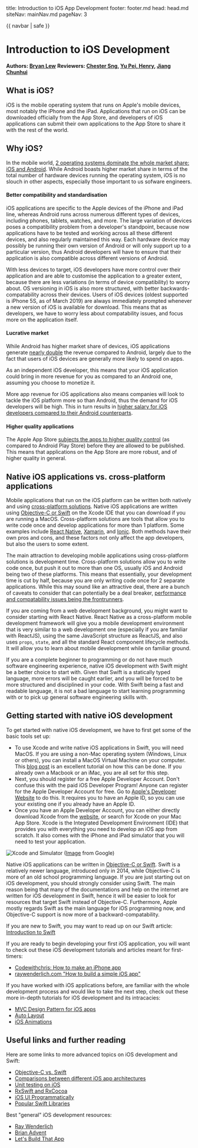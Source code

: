 <frontmatter>
  title: Introduction to iOS App Development
  footer: footer.md
  head: head.md
  siteNav: mainNav.md
  pageNav: 3
</frontmatter>

{{ navbar | safe }}

<div class="website-content">

# Introduction to iOS Development

**Authors: [Bryan Lew](https://github.com/blewjy)**
**Reviewers: [Chester Sng](https://github.com/ChesterSng), [Yu Pei, Henry](https://github.com/YuPeiHenry), [Jiang Chunhui](https://github.com/Adoby7)**

## What is iOS?

iOS is the mobile operating system that runs on Apple's mobile devices, most notably the iPhone and the iPad. Applications that run on iOS can be downloaded officially from the App Store, and developers of iOS applications can submit their own applications to the App Store to share it with the rest of the world. 

## Why iOS?

In the mobile world, [2 operating systems dominate the whole market share: iOS and Android](https://www.theverge.com/2017/2/16/14634656/android-ios-market-share-blackberry-2016). While Android boasts higher market share in terms of the total number of hardware devices running the operating system, iOS is no slouch in other aspects, especially those important to us sofware engineers.

#### Better compatibility and standardisation

iOS applications are specific to the Apple devices of the iPhone and iPad line, whereas Android runs across numerous different types of devices, including phones, tablets, watches, and more. The large variation of devices poses a compatibility problem from a developer's standpoint, because now applications have to be tested and working across all these different devices, and also regularly maintained this way. Each hardware device may possibly be running their own version of Android or will only support up to a particular version, thus Android developers will have to ensure that their application is also compatible across different versions of Android.

With less devices to target, iOS developers have more control over their application and are able to customise the application to a greater extent, because there are less variations (in terms of device compatibility) to worry about. OS versioning in iOS is also more structured, with better backwards-compatability across their devices. Users of iOS devices (oldest supported is iPhone 5S, as of March 2019) are always immediately prompted whenever a new version of iOS is available for download. This means that as developers, we have to worry less about compatability issues, and focus more on the application itself.

#### Lucrative market

While Android has higher market share of devices, iOS applications generate [nearly double](https://techcrunch.com/2018/07/16/apples-app-store-revenue-nearly-double-that-of-google-play-in-first-half-of-2018/) the revenue compared to Android, largely due to the fact that users of iOS devices are generally more likely to spend on apps.

As an independent iOS developer, this means that your iOS application could bring in more revenue for you as compared to an Android one, assuming you choose to monetize it. 

More app revenue for iOS applications also means companies will look to tackle the iOS platform more so than Android, thus the demand for iOS developers will be high. This in turn results in [higher salary for iOS developers compared to their Android counterparts](https://www.fiercewireless.com/developer/ios-developers-earn-roughly-10k-more-than-android-counterparts-study-shows).

#### Higher quality applications

The Apple App Store [subjects the apps to higher quality control](https://developer.apple.com/app-store/review/) (as compared to Android Play Store) before they are allowed to be published. This means that applications on the App Store are more robust, and of higher quality in general.

## Native iOS applications vs. cross-platform applications

Mobile applications that run on the iOS platform can be written both natively and using [cross-platform solutions](http://www.businessofapps.com/guide/cross-platform-mobile-app-development/). Native iOS applications are written using [Objective-C or Swift](https://android.jlelse.eu/objective-c-or-swift-which-technology-to-learn-for-ios-app-development-3c681d1a05ac) on the Xcode IDE that you can download if you are running a MacOS. Cross-platform solutions are tools that allow you to write code once and develop applications for more than 1 platform. Some examples include [React Native](https://facebook.github.io/react-native/), [Xamarin](https://visualstudio.microsoft.com/xamarin/), and [Ionic](https://ionicframework.com/). Both methods have their own pros and cons, and these factors not only affect the app developers, but also the users to some extent.

The main attraction to developing mobile applications using cross-platform solutions is development time. Cross-platform solutions allow you to write code once, but push it out to more than one OS, usually iOS and Android being two of these platforms. This means that essentially, your development time is cut by half, because you are only writing code once for 2 separate applications. While this may sound like an attractive deal, there are a bunch of caveats to consider that can potentially be a deal breaker, [performance and compatability issues being the frontrunners](https://codeburst.io/native-vs-cross-platform-app-development-pros-and-cons-49f397bb38ac).

If you are coming from a web development background, you might want to consider starting with React Native. React Native as a cross-platform mobile development framework will give you a mobile development environment that is very similar to a web development one (especially if you are familiar with ReactJS), using the same JavaScript structure as ReactJS, and also uses `props`, `state`, and all the standard React component lifecycle methods. It will allow you to learn about mobile development while on familiar ground.

If you are a complete beginner to programming or do not have much software engineering experience, native iOS development with Swift might be a better choice to start with. Given that Swift is a statically typed language, more errors will be caught earlier, and you will be forced to be more structured and disciplined in your code. With Swift being a fast and readable language, it is not a bad language to start learning programming with or to pick up general software engineering skills with.

## Getting started with native iOS development

To get started with native iOS development, we have to first get some of the basic tools set up:

- To use Xcode and write native iOS applications in Swift, you will need MacOS. If you are using a non-Mac operating system (Windows, Linux or others), you can install a MacOS Virtual Machine on your computer. This [blog post](https://medium.com/@twister.mr/installing-macos-to-virtualbox-1fcc5cf22801) is an excellent tutorial on how this can be done. If you already own a Macbook or an iMac, you are all set for this step.
- Next, you should register for a free Apple Developer Account. Don't confuse this with the paid iOS Developer Program! Anyone can register for the Apple Developer Account for free. Go to [Apple's Developer Website](https://developer.apple.com/register/) to do this. It requires you to have an Apple ID, so you can use your existing one if you already have an Apple ID.
- Once you have an Apple Developer Account, you can either directly download Xcode from the [website](https://developer.apple.com/xcode/), or search for Xcode on your Mac App Store. Xcode is the Integrated Development Environment (IDE) that provides you with everything you need to develop an iOS app from scratch. It also comes with the iPhone and iPad simulator that you will need to test your application.

![Xcode and Simulator](https://insights.dice.com/wp-content/uploads/2018/06/Xcode-Mac-iPad-Apple-Dice.png)
([Image](https://insights.dice.com/wp-content/uploads/2018/06/Xcode-Mac-iPad-Apple-Dice.png) from Google)

Native iOS applications can be written in [Objective-C or Swift](https://android.jlelse.eu/objective-c-or-swift-which-technology-to-learn-for-ios-app-development-3c681d1a05ac). Swift is a relatively newer language, introduced only in 2014, while Objective-C is more of an old school programming language. If you are just starting out on iOS development, you should strongly consider using Swift. The main reason being that many of the documentations and help on the internet are written for iOS development in Swift, hence it will be easier to look for resources that target Swift instead of Objective-C. Furthermore, Apple mostly regards Swift as the main language for iOS programming now, and Objective-C support is now more of a backward-compatability. 

If you are new to Swift, you may want to read up on our Swift article: [Introduction to Swift]({{baseUrl}}/contents/swift/welcome-to-swift.html)

If you are ready to begin developing your first iOS application, you will want to check out these iOS development tutorials and articles meant for first-timers:
- [Codewithchris: How to make an iPhone app](https://codewithchris.com/how-to-make-an-iphone-app/)
- [raywenderlich.com "How to build a simple iOS app"](https://www.raywenderlich.com/3114-ios-tutorial-how-to-create-a-simple-iphone-app-part-1-3)

If you have worked with iOS applications before, are familiar with the whole development process and would like to take the next step, check out these more in-depth tutorials for iOS development and its intracacies:
- [MVC Design Pattern for iOS apps](https://www.raywenderlich.com/1073-model-view-controller-mvc-in-ios-a-modern-approach)
- [Auto Layout](https://www.raywenderlich.com/443-auto-layout-tutorial-in-ios-11-getting-started)
- [iOS Animations](https://www.raywenderlich.com/363-ios-animation-tutorial-getting-started)

## Useful links and further reading

Here are some links to more advanced topics on iOS development and Swift:
- [Objective-C vs. Swift](https://www.altexsoft.com/blog/engineering/swift-vs-objective-c-out-with-the-old-in-with-the-new/)
- [Comparisons between different iOS app architectures](https://academy.realm.io/posts/krzysztof-zablocki-mDevCamp-ios-architecture-mvvm-mvc-viper/)
- [Unit testing on iOS](https://www.toptal.com/qa/how-to-write-testable-code-and-why-it-matters)
- [RxSwift and RxCocoa](https://www.raywenderlich.com/900-getting-started-with-rxswift-and-rxcocoa)
- [iOS UI Programmatically](https://fluffy.es/intro-to-creating-ui-in-code-1/)
- [Popular Swift Libraries](https://www.codementor.io/kuprenkoauthor/top-10-swift-libraries-from-github-that-are-worth-using-k8g8gifph)

Best "general" iOS development resources:
- [Ray Wenderlich](https://www.raywenderlich.com/ios)
- [Brian Advent](https://www.youtube.com/channel/UCysEngjfeIYapEER9K8aikw)
- [Let's Build That App](https://www.youtube.com/channel/UCuP2vJ6kRutQBfRmdcI92mA)

</div>
